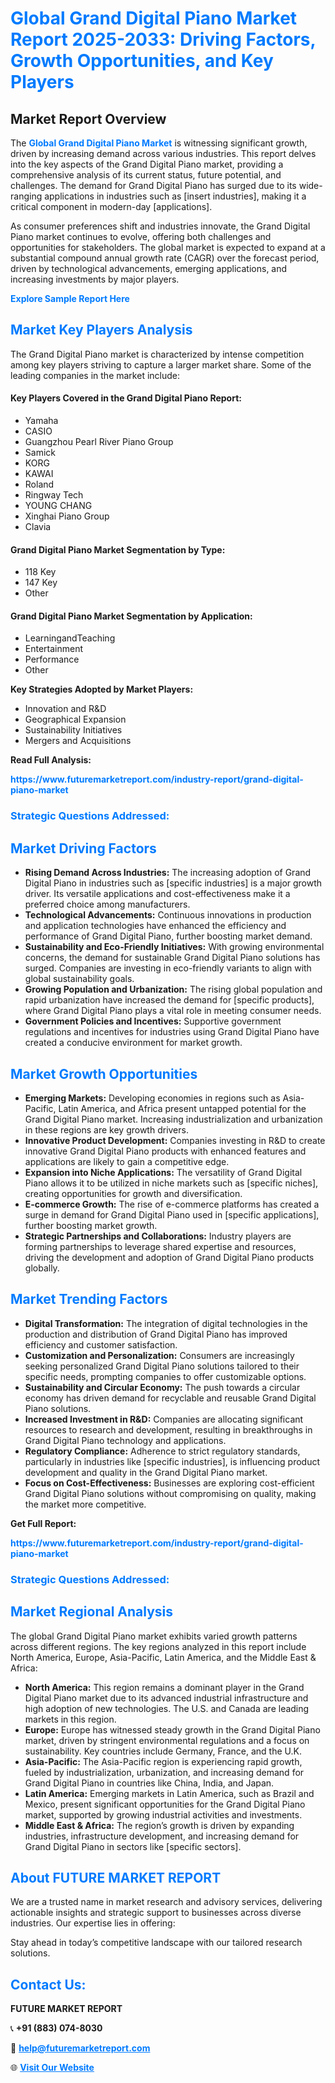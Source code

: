 <h1 style="color: #007BFF;">Global Grand Digital Piano Market Report 2025-2033: Driving Factors, Growth Opportunities, and Key Players</h1>

<section id="overview">
<h2>Market Report Overview</h2>
<p>The <a href="https://www.futuremarketreport.com/industry-report/grand-digital-piano-market" style="color: #007BFF; text-decoration: none;"><strong>Global Grand Digital Piano Market</strong></a> is witnessing significant growth, driven by increasing demand across various industries. This report delves into the key aspects of the Grand Digital Piano market, providing a comprehensive analysis of its current status, future potential, and challenges. The demand for Grand Digital Piano has surged due to its wide-ranging applications in industries such as [insert industries], making it a critical component in modern-day [applications].</p>
<p>As consumer preferences shift and industries innovate, the Grand Digital Piano market continues to evolve, offering both challenges and opportunities for stakeholders. The global market is expected to expand at a substantial compound annual growth rate (CAGR) over the forecast period, driven by technological advancements, emerging applications, and increasing investments by major players.</p>
</section>

<section id="overview">
<p><a href="https://www.futuremarketreport.com/request-sample/reportId=43870" style="color: #007BFF; text-decoration: none;"><strong>Explore Sample Report Here</strong></a></p>
</section>

<section id="key-players">
<h2 style="color: #007BFF;">Market Key Players Analysis</h2>
<p>The Grand Digital Piano market is characterized by intense competition among key players striving to capture a larger market share. Some of the leading companies in the market include:</p>
<h4>Key Players Covered in the Grand Digital Piano Report:</h4>
<ul><li>Yamaha</li><li>CASIO</li><li>Guangzhou Pearl River Piano Group</li><li>Samick</li><li>KORG</li><li>KAWAI</li><li>Roland</li><li>Ringway Tech</li><li>YOUNG CHANG</li><li>Xinghai Piano Group</li><li>Clavia</li></ul>
<h4>Grand Digital Piano Market Segmentation by Type:</h4>
<ul><li>118 Key</li><li>147 Key</li><li>Other</li></ul>

<h4>Grand Digital Piano Market Segmentation by Application:</h4>
<ul><li>LearningandTeaching</li><li>Entertainment</li><li>Performance</li><li>Other</li></ul>
<p><strong>Key Strategies Adopted by Market Players:</strong></p>
<ul>
<li>Innovation and R&D</li>
<li>Geographical Expansion</li>
<li>Sustainability Initiatives</li>
<li>Mergers and Acquisitions</li>
</ul>
</section>

<section>
<p><strong>Read Full Analysis: </strong></p><a href="https://www.futuremarketreport.com/industry-report/grand-digital-piano-market" style="color: #007BFF; text-decoration: none;"><strong>https://www.futuremarketreport.com/industry-report/grand-digital-piano-market</strong></a>
<h3 style="color: #007BFF;">Strategic Questions Addressed:</h3>
</section>

<section id="driving-factors">
<h2 style="color: #007BFF;">Market Driving Factors</h2>
<ul>
<li><strong>Rising Demand Across Industries:</strong> The increasing adoption of Grand Digital Piano in industries such as [specific industries] is a major growth driver. Its versatile applications and cost-effectiveness make it a preferred choice among manufacturers.</li>
<li><strong>Technological Advancements:</strong> Continuous innovations in production and application technologies have enhanced the efficiency and performance of Grand Digital Piano, further boosting market demand.</li>
<li><strong>Sustainability and Eco-Friendly Initiatives:</strong> With growing environmental concerns, the demand for sustainable Grand Digital Piano solutions has surged. Companies are investing in eco-friendly variants to align with global sustainability goals.</li>
<li><strong>Growing Population and Urbanization:</strong> The rising global population and rapid urbanization have increased the demand for [specific products], where Grand Digital Piano plays a vital role in meeting consumer needs.</li>
<li><strong>Government Policies and Incentives:</strong> Supportive government regulations and incentives for industries using Grand Digital Piano have created a conducive environment for market growth.</li>
</ul>
</section>

<section id="growth-opportunities">
<h2 style="color: #007BFF;">Market Growth Opportunities</h2>
<ul>
<li><strong>Emerging Markets:</strong> Developing economies in regions such as Asia-Pacific, Latin America, and Africa present untapped potential for the Grand Digital Piano market. Increasing industrialization and urbanization in these regions are key growth drivers.</li>
<li><strong>Innovative Product Development:</strong> Companies investing in R&D to create innovative Grand Digital Piano products with enhanced features and applications are likely to gain a competitive edge.</li>
<li><strong>Expansion into Niche Applications:</strong> The versatility of Grand Digital Piano allows it to be utilized in niche markets such as [specific niches], creating opportunities for growth and diversification.</li>
<li><strong>E-commerce Growth:</strong> The rise of e-commerce platforms has created a surge in demand for Grand Digital Piano used in [specific applications], further boosting market growth.</li>
<li><strong>Strategic Partnerships and Collaborations:</strong> Industry players are forming partnerships to leverage shared expertise and resources, driving the development and adoption of Grand Digital Piano products globally.</li>
</ul>
</section>

<section id="trending-factors">
<h2 style="color: #007BFF;">Market Trending Factors</h2>
<ul>
<li><strong>Digital Transformation:</strong> The integration of digital technologies in the production and distribution of Grand Digital Piano has improved efficiency and customer satisfaction.</li>
<li><strong>Customization and Personalization:</strong> Consumers are increasingly seeking personalized Grand Digital Piano solutions tailored to their specific needs, prompting companies to offer customizable options.</li>
<li><strong>Sustainability and Circular Economy:</strong> The push towards a circular economy has driven demand for recyclable and reusable Grand Digital Piano solutions.</li>
<li><strong>Increased Investment in R&D:</strong> Companies are allocating significant resources to research and development, resulting in breakthroughs in Grand Digital Piano technology and applications.</li>
<li><strong>Regulatory Compliance:</strong> Adherence to strict regulatory standards, particularly in industries like [specific industries], is influencing product development and quality in the Grand Digital Piano market.</li>
<li><strong>Focus on Cost-Effectiveness:</strong> Businesses are exploring cost-efficient Grand Digital Piano solutions without compromising on quality, making the market more competitive.</li>
</ul>
</section>

<section>
<p><strong>Get Full Report: </strong></p><a href="https://www.futuremarketreport.com/industry-report/grand-digital-piano-market" style="color: #007BFF; text-decoration: none;"><strong>https://www.futuremarketreport.com/industry-report/grand-digital-piano-market</strong></a>
<h3 style="color: #007BFF;">Strategic Questions Addressed:</h3>
</section>


<section id="regional-analysis">
<h2 style="color: #007BFF;">Market Regional Analysis</h2>
<p>The global Grand Digital Piano market exhibits varied growth patterns across different regions. The key regions analyzed in this report include North America, Europe, Asia-Pacific, Latin America, and the Middle East & Africa:</p>
<ul>
<li><strong>North America:</strong> This region remains a dominant player in the Grand Digital Piano market due to its advanced industrial infrastructure and high adoption of new technologies. The U.S. and Canada are leading markets in this region.</li>
<li><strong>Europe:</strong> Europe has witnessed steady growth in the Grand Digital Piano market, driven by stringent environmental regulations and a focus on sustainability. Key countries include Germany, France, and the U.K.</li>
<li><strong>Asia-Pacific:</strong> The Asia-Pacific region is experiencing rapid growth, fueled by industrialization, urbanization, and increasing demand for Grand Digital Piano in countries like China, India, and Japan.</li>
<li><strong>Latin America:</strong> Emerging markets in Latin America, such as Brazil and Mexico, present significant opportunities for the Grand Digital Piano market, supported by growing industrial activities and investments.</li>
<li><strong>Middle East & Africa:</strong> The region’s growth is driven by expanding industries, infrastructure development, and increasing demand for Grand Digital Piano in sectors like [specific sectors].</li>
</ul>
</section>

<footer>
<h2 style="color: #007BFF;">About FUTURE MARKET REPORT</h2>
<p>We are a trusted name in market research and advisory services, delivering actionable insights and strategic support to businesses across diverse industries. Our expertise lies in offering:</p>

<p>Stay ahead in today’s competitive landscape with our tailored research solutions.</p>

<h2 style="color: #007BFF;">Contact Us:</h2>
<p><strong>FUTURE MARKET REPORT</strong></p>
<p>📞 <strong>+91 (883) 074-8030</strong></p>
<p>📧 <strong><a href="mailto:help@futuremarketreport.com" style="color: #007BFF;">help@futuremarketreport.com</a></strong></p>
<p>🌐 <strong><a href="https://www.futuremarketreport.com/" style="color: #007BFF;">Visit Our Website</a></strong></p>
</footer>